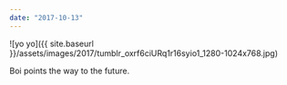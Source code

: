 ```yaml
---
date: "2017-10-13"
---
```


![yo yo]({{ site.baseurl }}/assets/images/2017/tumblr_oxrf6ciURq1r16syio1_1280-1024x768.jpg)

Boi points the way to the future.

